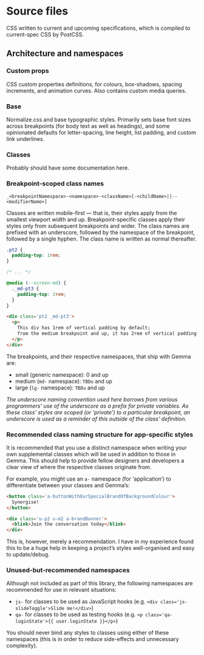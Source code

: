 # Source files
CSS written to current and upcoming specifications, which is compiled to current-spec CSS by PostCSS.

## Architecture and namespaces

### Custom props
CSS custom properties definitions, for colours, box-shadows, spacing increments, and animation curves. Also contains custom media queries.

### Base
Normalize.css and base typographic styles. Primarily sets base font sizes across breakpoints (for body text as well as headings), and some opinionated defaults for letter-spacing, line height, list padding, and custom link underlines.

### Classes
Probably should have some documentation here.

### Breakpoint-scoped class names

```
_<breakpointNamespace>-<namespace>-<className>[-<childName>||--<modifierName>]
```

Classes are written mobile-first — that is, their styles apply from the smallest viewport width and up. Breakpoint-specific classes apply their styles only from subsequent breakpoints and wider. The class names are prefixed with an underscore, followed by the namespace of the breakpoint, followed by a single hyphen. The class name is written as normal thereafter.

```css
.pt2 {
  padding-top: 1rem;
}

/* ... */

@media (--screen-md) {
  ._md-pt3 {
    padding-top: 2rem;
  }
}
```

```html
<div class='pt2 _md-pt3'>
  <p>
    This div has 1rem of vertical padding by default;
    from the medium breakpoint and up, it has 2rem of vertical padding.
  </p>
</div>
```

The breakpoints, and their respective namespaces, that ship with Gemma are:

- small (generic namespace): 0 and up
- medium (`md-` namespace): `TBDu` and up
- large (`lg-` namespace): `TBDu` and up

_The underscore naming convention used here borrows from various programmers’ use of the underscore as a prefix for private variables. As these class’ styles are scoped (or ‘private’) to a particular breakpoint, an underscore is used as a reminder of this outside of the class’ definition._

### Recommended class naming structure for app-specific styles
It is recommended that you use a distinct namespace when writing your own supplemental classes which will be used in addition to those in Gemma. This should help to provide fellow designers and developers a clear view of where the respective classes originate from.

For example, you might use an `a-` namespace (for ‘application’) to differentiate between your classes and Gemma’s:

```html
<button class='a-buttonWithOurSpecialBrandOfBackgroundColour'>
  Synergise!
</button>

<div class='u-p2 u-m2 a-brandBanner'>
  <blink>Join the conversation today</blink>
</div>
```

This is, however, merely a recommendation. I have in my experience found this to be a huge help in keeping a project’s styles well-organised and easy to update/debug.

### Unused-but-recommended namespaces
Although not included as part of this library, the following namespaces are recommended for use in relevant situations:

- `js-` for classes to be used as JavaScript hooks (e.g. `<div class='js-slideToggle'>Slide me!</div>`)
- `qa-` for classes to be used as testing hooks (e.g. `<p class='qa-loginState'>{{ user.loginState }}</p>`)

You should never bind any styles to classes using either of these namespaces (this is in order to reduce side-effects and unnecessary complexity).

